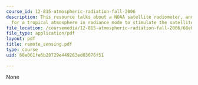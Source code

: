 ```yaml
---
course_id: 12-815-atmospheric-radiation-fall-2006
description: This resource talks about a NOAA satellite radiometer, and PCModWin model
  for a tropical atmosphere in radiance mode to stimulate the satellite observations.
file_location: /coursemedia/12-815-atmospheric-radiation-fall-2006/68e061fe6b28729e449263ed03076f51_remote_sensing.pdf
file_type: application/pdf
layout: pdf
title: remote_sensing.pdf
type: course
uid: 68e061fe6b28729e449263ed03076f51

---
```

None